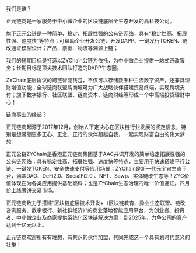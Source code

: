 我们是谁？

正元链商是一家服务于中小微企业的区块链底层全生态开发的高科技公司。

旗下正元公链是一种简单、稳定、拓展性强的公有链网络，具有“稳定性高、拓展性强、速度快”等特点；可帮助企业开发公链、开发DAPP、一键发行TOKEN、链改通证模型设计；产品、票据、物流等溯源上链；

我们的短期目标是打造以ZYChain公链为依托，为中小微企业提供一站式链改服务；长期目标是顶尖技术团队打造的DAPP生态圈。

ZYChain底层协议的跨链智能钱包，不仅可以存储数千种主流数字资产，还兼具理财增值功能；全球链商联盟购商城可为广大战略伙伴搭建贸易终端，实现跨境支付；旗下数字银行、社区联盟、链商资本、链商财经等形成一个中高端投资理财中心！

链商事业的缘起？

正元链商起源于2017年12月，创始人下定决心在区块链行业发展的坚定信念，特别是想带领更多正心、正念、正行的伙伴超越自我，一起实现财富自由的伟大梦想!

正元公链ZYChain是香港正元链商集团基于AAC共识开发的简单稳定拓展性强的公有链网络；具有稳定性高、拓展性强、速度快等特点，主要用于快速搭建平行公链、一键发TOKEN、安全快速支付等应用场景；ZYChain是新一代元宇宙生态平台，涵盖DAO、DeFi2.0、SocialFi2.0 、NFT、Sawp、实体链改生态等！ZYC价值体现在为各类应用提供基础燃料；也是ZYChain生态治理的唯一价值通证。四月份上线薄饼交易市场。

正元链商致力于搭建“区块链底层技术开发+（区块链教育、异业生态联盟、链改咨询服务、数字银行、新社群经济）”的商业落地智能应用平台，为创业者、投资者、中小微企业及商家提供系统化区块链解决方案；到2025年，力争公司的资产达到千亿元以上。

正元链商欢迎所有有理想，有共识的伙伴加盟，共同完成这一个具有划时代意义的壮举！
